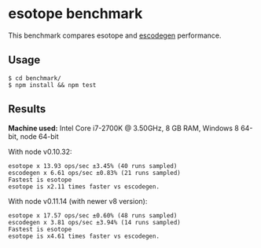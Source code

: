 # esotope benchmark

This benchmark compares esotope and [escodegen](https://github.com/Constellation/escodegen) performance.

## Usage
```
$ cd benchmark/
$ npm install && npm test
```

## Results
**Machine used:** Intel Core i7-2700K @ 3.50GHz, 8 GB RAM, Windows 8 64-bit, node 64-bit

With node v0.10.32:
 ```
 esotope x 13.93 ops/sec ±3.45% (40 runs sampled)
 escodegen x 6.61 ops/sec ±0.83% (21 runs sampled)
 Fastest is esotope
 esotope is x2.11 times faster vs escodegen.
 ```

With node v0.11.14 (with newer v8 version):
```
esotope x 17.57 ops/sec ±0.60% (48 runs sampled)
escodegen x 3.81 ops/sec ±3.94% (14 runs sampled)
Fastest is esotope
esotope is x4.61 times faster vs escodegen.
```